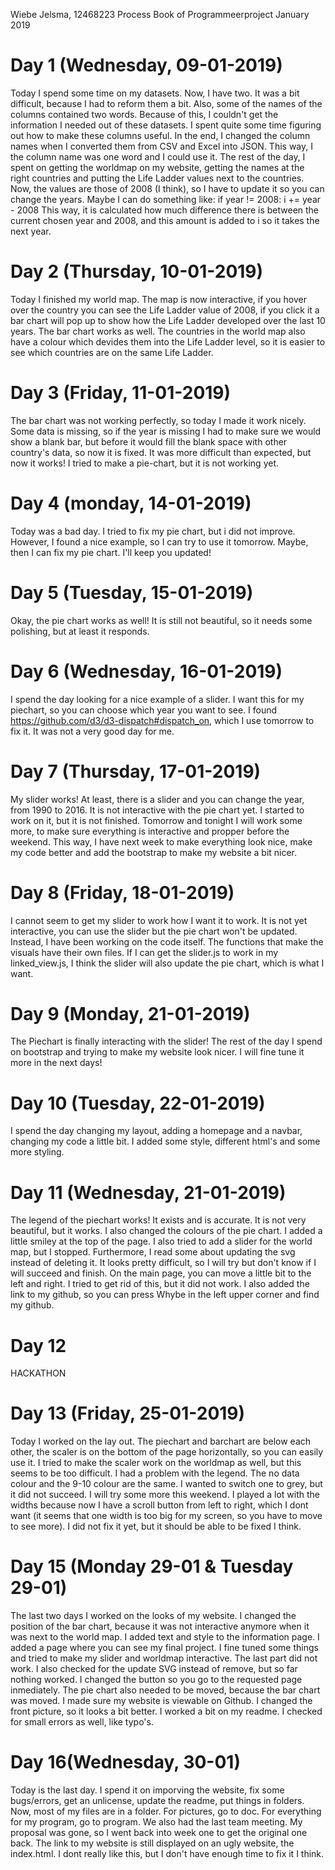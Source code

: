 Wiebe Jelsma, 12468223
Process Book of Programmeerproject
January 2019

# Day 1 (Wednesday, 09-01-2019)
Today I spend some time on my datasets. Now, I have two.
It was a bit difficult, because I had to reform them a bit.
Also, some of the names of the columns contained two words.
Because of this, I couldn't get the information I needed out of these datasets.
I spent quite some time figuring out how to make these columns useful.
In the end, I changed the column names when I converted them from CSV and Excel into JSON.
This way, I the column name was one word and I could use it.
The rest of the day, I spent on getting the worldmap on my website, getting the names at the right countries and putting the Life Ladder values next to the countries. Now, the values are those of 2008 (I think), so I have to update it so you can change the years. 
Maybe I can do something like:
if year != 2008:
    i += year - 2008
This way, it is calculated how much difference there is between the current chosen year and 2008, and this amount is added to i so it takes the next year.

# Day 2 (Thursday, 10-01-2019)
Today I finished my world map.
The map is now interactive, if you hover over the country you can see the Life Ladder value of 2008, if you click it a bar chart will pop up to show how the Life Ladder developed over the last 10 years.
The bar chart works as well.
The countries in the world map also have a colour which devides them into the Life Ladder level, so it is easier to see which countries are on the same Life Ladder.

# Day 3 (Friday, 11-01-2019)
The bar chart was not working perfectly, so today I made it work nicely.
Some data is missing, so if the year is missing I had to make sure we would show a blank bar, but before it would fill the blank space with other country's data, so now it is fixed.
It was more difficult than expected, but now it works!
I tried to make a pie-chart, but it is not working yet.

# Day 4 (monday, 14-01-2019)
Today was a bad day.
I tried to fix my pie chart, but i did not improve.
However, I found a nice example, so I can try to use it tomorrow.
Maybe, then I can fix my pie chart. I'll keep you updated!

# Day 5 (Tuesday, 15-01-2019)
Okay, the pie chart works as well!
It is still not beautiful, so it needs some polishing, but at least it responds.

# Day 6 (Wednesday, 16-01-2019)
I spend the day looking for a nice example of a slider. I want this for my piechart, so you can choose which year you want to see.
I found https://github.com/d3/d3-dispatch#dispatch_on, which I use tomorrow to fix it. It was not a very good day for me.

# Day 7 (Thursday, 17-01-2019)
My slider works!
At least, there is a slider and you can change the year, from 1990 to 2016.
It is not interactive with the pie chart yet. I started to work on it, but it is not finished.
Tomorrow and tonight I will work some more, to make sure everything is interactive and propper before the weekend.
This way, I have next week to make everything look nice, make my code better and add the bootstrap to make my website a bit nicer.

# Day 8 (Friday, 18-01-2019)
I cannot seem to get my slider to work how I want it to work.
It is not yet interactive, you can use the slider but the pie chart won't be updated. 
Instead, I have been working on the code itself. The functions that make the visuals have their own files.
If I can get the slider.js to work in my linked_view.js, I think the slider will also update the pie chart, which is what I want.

# Day 9 (Monday, 21-01-2019)
The Piechart is finally interacting with the slider!
The rest of the day I spend on bootstrap and trying to make my website look nicer.
I will fine tune it more in the next days!

# Day 10 (Tuesday, 22-01-2019)
I spend the day changing my layout, adding a homepage and a navbar, changing my code a little bit.
I added some style, different html's and some more styling.

# Day 11 (Wednesday, 21-01-2019)
The legend of the piechart works! It exists and is accurate. It is not very beautiful, but it works.
I also changed the colours of the pie chart. I added a little smiley at the top of the page.
I also tried to add a slider for the world map, but I stopped.
Furthermore, I read some about updating the svg instead of deleting it. It looks pretty difficult, so I will try but don't know if I will succeed and finish. On the main page, you can move a little bit to the left and right.
I tried to get rid of this, but it did not work. 
I also added the link to my github, so you can press Whybe in the left upper corner and find my github.

# Day 12 
HACKATHON

# Day 13 (Friday, 25-01-2019)
Today I worked on the lay out. The piechart and barchart are below each other, the scaler is on the bottom of the page horizontally, so you can easily use it. I tried to make the scaler work on the worldmap as well, but this seems to be too difficult.
I had a problem with the legend. The no data colour and the 9-10 colour are the same. I wanted to switch one to grey, but it did not succeed. I will try some more this weekend. I played a lot with the widths because now I have a scroll button from left to right, which I dont want (it seems that one width is too big for my screen, so you have to move to see more). I did not fix it yet, but it should be able to be fixed I think.

# Day 15 (Monday 29-01 & Tuesday 29-01)
The last two days I worked on the looks of my website. I changed the position of the bar chart, because it was not interactive anymore when it was next to the world map. I added text and style to the information page. I added a page where you can see my final project. I fine tuned some things and tried to make my slider and worldmap interactive.
The last part did not work. I also checked for the update SVG instead of remove, but so far nothing worked.
I changed the button so you go to the requested page inmediately. The pie chart also needed to be moved, because the bar chart was moved. I made sure my website is viewable on Github. 
I changed the front picture, so it looks a bit better. I worked a bit on my readme.
I checked for small errors as well, like typo's.

# Day 16(Wednesday, 30-01)
Today is the last day.
I spend it on imporving the website, fix some bugs/errors, get an unlicense, update the readme, put things in folders.
Now, most of my files are in a folder. For pictures, go to doc. For everything for my program, go to program.
We also had the last team meeting. 
My proposal was gone, so I went back into week one to get the original one back.
The link to my website is still displayed on an ugly website, the index.html.
I dont really like this, but I don't have enough time to fix it I think.